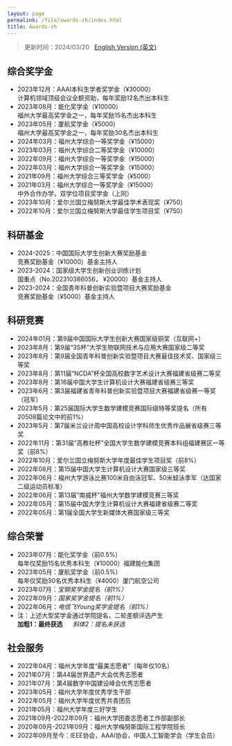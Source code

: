 ```yaml
---
layout: page
permalink: /file/awards-zh/index.html
title: Awards-zh
---
```


> 更新时间：2024/03/20 &nbsp; [English Version (英文)](https://caihanlin.com/awards/)

## 综合奖学金

- 2023年12月：AAAI本科生学者奖学金（¥30000）<br>计算机领域顶级会议全额资助，每年奖励12名杰出本科生
- 2023年08月：能化奖学金（¥10000）<br>福州大学最高奖学金之一，每年奖励15名杰出本科生
- 2023年05月：厦航奖学金（¥5000）<br>福州大学最高奖学金之一，每年奖励30名杰出本科生
- 2024年03月：福州大学综合一等奖学金（¥15000）
- 2023年03月：福州大学综合二等奖学金（¥10000）
- 2022年09月：福州大学综合一等奖学金（¥15000）
- 2022年03月：福州大学综合一等奖学金（¥15000）
- 2021年09月：福州大学综合三等奖学金（¥5000）
- 2021年03月：福州大学综合一等奖学金（¥15000）<br>中外合作办学，双学位项目奖学金（上同）
- 2023年10月：爱尔兰国立梅努斯大学最佳学术表现奖（¥750）
- 2022年10月：爱尔兰国立梅努斯大学最佳学生项目奖（¥750）

## 科研基金

- 2024-2025：中国国际大学生创新大赛奖励基金<br>竞赛奖励基金（¥10000）基金主持人
- 2023-2024：国家级大学生创新创业训练计划<br>国重点（No.202310386056， ¥20000）基金主持人
- 2023-2024：全国青年科普创新实验暨项目大赛奖励基金<br>竞赛奖励基金（¥5000）基金主持人

## 科研竞赛

- 2024年01月：第9届中国国际大学生创新大赛国家级铜奖（互联网+）
- 2023年8月：第9届“3S杯”大学生物联网技术与应用大赛国家级二等奖
- 2023年8月：第9届全国青年科普创新实验暨项目大赛最佳技术奖、国家级三等奖
- 2023年8月：第11届“NCDA”杯全国高校数字艺术设计大赛福建省级赛二等奖
- 2023年8月：第16届中国大学生计算机设计大赛福建省级赛三等奖
- 2023年6月：第3届福建省青年科普创新实验暨项目大赛福建省级赛一等奖（冠军）
- 2023年5月：第25届国际大学生数学建模竞赛国际级特等奖提名（所有20508篇论文中的前1%）
- 2023年5月：第7届米兰设计周中国高校设计学科师生优秀作品展省级赛三等奖
- 2022年11月：第31届“高教社杯”全国大学生数学建模竞赛本科组福建赛区一等奖（前8%）
- 2022年10月：爱尔兰国立梅努斯大学年度最佳学生项目奖（前8%）
- 2022年08月：第15届中国大学生计算机设计大赛国家级三等奖
- 2022年06月：福州大学游泳比赛100米自由泳冠军、50米蛙泳季军（达国家二级运动员标准）
- 2022年06月：第13届“南威杯”福州大学数学建模竞赛三等奖
- 2022年05月：第15届中国大学生计算机设计大赛福建省级赛二等奖
- 2022年05月：第1届全国大学生新媒体大赛国家级三等奖

## 综合荣誉

- 2023年07月：能化奖学金（前0.5%）<br>每年仅奖励15名优秀本科生（¥10000）福建能化集团
- 2023年05月：厦航奖学金（前0.5%）<br>每年仅奖励30名优秀本科生（¥4000）厦门航空公司
- 2023年07月：*宝钢奖学金提名（前1%）*
- 2022年09月：*国家奖学金提名（前1%）*
- 2022年06月：*电信飞Young奖学金提名（前1%）*
- 注：上述大型奖学金通过学院提名，二轮差额评选产生<br>**加粗1：最终获选** &nbsp; &nbsp; &nbsp;*斜体2：提名未获选*<br>

## 社会服务

- 2022年04月：福州大学年度“最美志愿者”（每年仅10名）
- 2021年07月：第44届世界遗产大会优秀志愿者
- 2021年07月：第4届数字中国建设峰会优秀志愿者
- 2023年05月：福州大学年度优秀学生干部
- 2022年05月：福州大学年度优秀共青团员
- 2021年05月：福州大学年度三好学生
- 2021年09月-2022年09月：福州大学团委志愿者工作部副部长
- 2020年09月-2021年09月：福州大学梅努斯国际工程学院班长
- 2022年09月至今：IEEE协会，AAAI协会，中国人工智能学会（学生会员）

